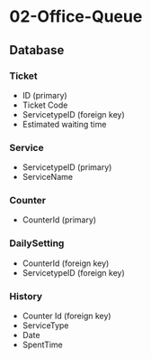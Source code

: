 # 02-Office-Queue

## Database

### Ticket
- ID (primary)
- Ticket Code
- ServicetypeID (foreign key)
- Estimated waiting time

### Service
- ServicetypeID (primary)
- ServiceName

### Counter
- CounterId (primary)

### DailySetting
- CounterId  (foreign key)
- ServicetypeID  (foreign key)

### History
- Counter Id (foreign key)
- ServiceType 
- Date
- SpentTime
